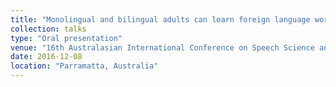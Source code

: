 ```yaml
---
title: "Monolingual and bilingual adults can learn foreign language words implicitly."
collection: talks
type: "Oral presentation"
venue: "16th Australasian International Conference on Speech Science and Technology"
date: 2016-12-08
location: "Parramatta, Australia"
---
```

